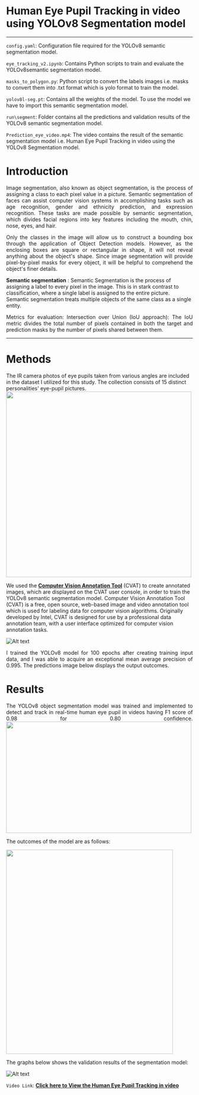 # **Human Eye Pupil Tracking in video using YOLOv8 Segmentation model**
---
`config.yaml`: Configuration file required for the YOLOv8 semantic segmentation model.

`eye_tracking_v2.ipynb`: Contains Python scripts to train and evaluate the YOLOv8semantic segmentation model.

`masks_to_polygon.py`: Python script to convert the labels images i.e. masks to convert them into .txt format which is yolo format to train the model.

`yolov8l-seg.pt`: Contains all the weights of the model. To use the model we have to import this semantic segmentation model. 

`run\segment`: Folder contains all the predictions and validation results of the YOLOv8 semantic segmentation model.

`Prediction_eye_video.mp4`: The video contains the result of the semantic segmentation model i.e. Human Eye Pupil Tracking in video using the YOLOv8 Segmentation model.

# **Introduction**
<p align="justify">
Image segmentation, also known as object segmentation, is the process of assigning a class to each pixel value in a picture. Semantic segmentation of faces can assist computer vision systems in accomplishing tasks such as age recognition, gender and ethnicity prediction, and expression recognition. These tasks are made possible by semantic segmentation, which divides facial regions into key features including the mouth, chin, nose, eyes, and hair.
<p align="justify">
Only the classes in the image will allow us to construct a bounding box through the application of Object Detection models. However, as the enclosing boxes are square or rectangular in shape, it will not reveal anything about the object's shape. Since image segmentation will provide pixel-by-pixel masks for every object, it will be helpful to comprehend the object's finer details.

<p align="justify">
  
**Semantic segmentation** : Semantic Segmentation is the process of assigning a label to every pixel in the image. This is in stark contrast to classification, where a single label is assigned to the entire picture. Semantic segmentation treats multiple objects of the same class as a single entity.
<p align="justify">
Metrics for evaluation:
Intersection over Union (IoU approach): The IoU metric divides the total number of pixels contained in both the target and prediction masks by the number of pixels shared between them.
  
---
  
# **Methods**

The IR camera photos of eye pupils taken from various angles are included in the dataset I utilized for this study. The collection consists of 15 distinct personalities' eye-pupil pictures.  
<img src="https://github.com/shreyaskorde16/Eye-pupil-segmentation/blob/master/input_image_data.png" width="500" height= "500" />

 <p align="justify"> 
   
  We used the __[Computer Vision Annotation Tool](https://www.cvat.ai/)__ (CVAT) to create annotated images, which are displayed on the CVAT user console, in order to train the YOLOv8 semantic segmentation model.  Computer Vision Annotation Tool (CVAT) is a free, open source, web-based image and video annotation tool which is used for labeling data for computer vision algorithms. Originally developed by Intel, CVAT is designed for use by a professional data annotation team, with a user interface optimized for computer vision annotation tasks.

<img
  src="https://github.com/shreyaskorde16/Eye-pupil-segmentation/blob/master/annotation_tool.png"
  alt="Alt text"
  title="Optional title"
  style="display: inline-block; margin: 0 auto; max-width: 200px">

<p align="justify"> 
I trained the YOLOv8 model for 100 epochs after creating training input data, and I was able to acquire an exceptional mean average precision of 0.995. The predictions image below displays the output outcomes. 

# **Results**
<p align="justify"> 
The YOLOv8 object segmentation model was trained and implemented to detect and track in real-time human eye pupil in videos having F1 score of 0.98 for 0.80 confidence.  
  
<img src="https://github.com/shreyaskorde16/Eye-pupil-segmentation/blob/8d2c836ba262c1161e45a55e189cf344018d822d/runs/segment/train/BoxF1_curve.png" width="500" height= "300" />
  
The outcomes of the model are as follows:

<img src="https://github.com/shreyaskorde16/Eye-pupil-segmentation/blob/8d2c836ba262c1161e45a55e189cf344018d822d/runs/segment/train/val_batch0_pred.jpg" width="450" height= "550" />

The graphs below shows the validation results of the segmentation model:

<img
  src="https://github.com/shreyaskorde16/Eye-pupil-segmentation/blob/8d2c836ba262c1161e45a55e189cf344018d822d/runs/segment/train/results.png"
  alt="Alt text"
  title="Optional title"
  style="display: inline-block; margin: 0 auto; max-width: 200px">



  `Video Link`: __[Click here to View the Human Eye Pupil Tracking in video ](https://youtube.com/shorts/T6K_4v6gFNE)__



